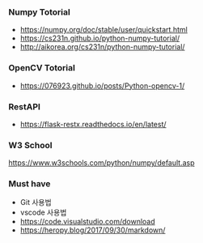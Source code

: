 
### Numpy Totorial
* https://numpy.org/doc/stable/user/quickstart.html
* https://cs231n.github.io/python-numpy-tutorial/
* http://aikorea.org/cs231n/python-numpy-tutorial/

### OpenCV Totorial
* https://076923.github.io/posts/Python-opencv-1/

### RestAPI
* https://flask-restx.readthedocs.io/en/latest/

### W3 School
https://www.w3schools.com/python/numpy/default.asp


### Must have
* Git 사용법
* vscode 사용법
* https://code.visualstudio.com/download
* https://heropy.blog/2017/09/30/markdown/
